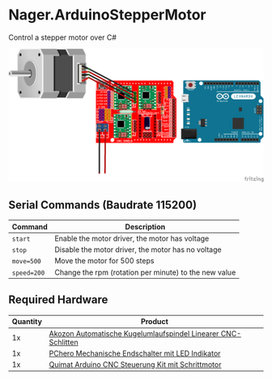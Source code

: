 # Nager.ArduinoStepperMotor
Control a stepper motor over C#



![Fritzing](doc/ConnectionDiagram.png)

## Serial Commands (Baudrate 115200)

Command | Description | 
--- | --- | 
`start` | Enable the motor driver, the motor has voltage
`stop` | Disable the motor driver, the motor has no voltage
`move=500` | Move the motor for 500 steps
`speed=200` | Change the rpm (rotation per minute) to the new value

## Required Hardware

Quantity | Product | 
--- | --- | 
1x | [Akozon Automatische Kugelumlaufspindel Linearer CNC-Schlitten](https://amzn.to/2uOP0eR) |
1x | [PChero Mechanische Endschalter mit LED Indikator](https://amzn.to/2UIAZh4) |
1x | [Quimat Arduino CNC Steuerung Kit mit Schrittmotor](https://amzn.to/2I4SG4M) |
